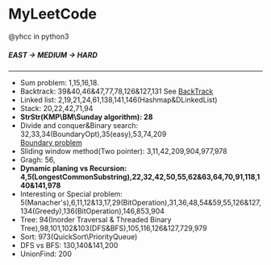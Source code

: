 # MyLeetCode
@yhcc
in python3
##### EAST -> MEDIUM -> HARD

----------------------------------------
* Sum problem: 1,15,16,18. 
* Backtrack: 39&40,46&47,77,78,126&127,131
See [BackTrack](https://leetcode.com/problems/combination-sum/discuss/16502/A-general-approach-to-backtracking-questions-in-Java-(Subsets-Permutations-Combination-Sum-Palindrome-Partitioning))  
* Linked list: 2,19,21,24,61,138,141,146(Hashmap&DLinkedList)  
* Stack: 20,22,42,71,94  
* **StrStr(KMP\BM\Sunday algorithm): 28**  
* Divide and conquer&Binary search: 32,33,34(BoundaryOpt),35(easy),53,74,209  
[Boundary problem](https://blog.csdn.net/u011523762/article/details/50878613)  
* Sliding window method(Two pointer): 3,11,42,209,904,977,978  
* Gragh: 56,  
* **Dynamic planing vs Recursion: 4,5(LongestCommonSubstring),22,32,42,50,55,62&63,64,70,91,118,140&141,978**  
* Interesting or Special problem: 5(Manacher's),6,11,12&13,17,29(BitOperation),31,36,48,54&59,55,126&127,134(Greedy),136(BitOperation),146,853,904  
* Tree: 94(Inorder Traversal & Threaded Binary Tree),98,101,102&103(DFS&BFS),105,116,126&127,729,979  
* Sort: 973(QuickSort\PriorityQueue)
* DFS vs BFS: 130,140&141,200  
* UnionFind: 200  
